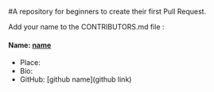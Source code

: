 #A repository for beginners to create their first Pull Request. 

Add your name to the CONTRIBUTORS.md file :

#### Name: [name](https://yoursite)
- Place: 
- Bio: 
- GitHub: [github name](github link)
